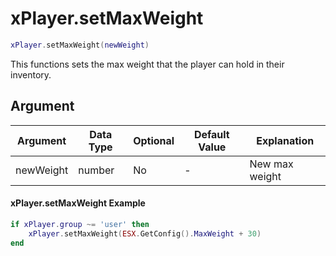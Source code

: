 # xPlayer.setMaxWeight

```lua
xPlayer.setMaxWeight(newWeight)
```

This functions sets the max weight that the player can hold in their inventory.

## Argument

| Argument  | Data Type | Optional | Default Value | Explanation    |
|-----------|-----------|----------|---------------|----------------|
| newWeight | number    | No       | -             | New max weight |

#### xPlayer.setMaxWeight Example

```lua
if xPlayer.group ~= 'user' then
	xPlayer.setMaxWeight(ESX.GetConfig().MaxWeight + 30)
end
```
